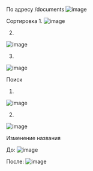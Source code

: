 По адресу /documents
![image](https://github.com/Dyrexxx/project_egar/assets/136938078/1bff8aab-3aff-4955-82b5-c29c49dadb6f)

Сортировка
1.
![image](https://github.com/Dyrexxx/project_egar/assets/136938078/0233acb5-d84f-44a2-99fa-6bbc462d8067)

2.
![image](https://github.com/Dyrexxx/project_egar/assets/136938078/a3038e8c-bc38-4a53-9bfb-5839e3b0e734)

3.
![image](https://github.com/Dyrexxx/project_egar/assets/136938078/3ed6875a-1d36-431a-b0ac-df7bda18def5)

Поиск

1.
![image](https://github.com/Dyrexxx/project_egar/assets/136938078/0abd8d10-347f-4011-aac4-3596adba3711)

2.
![image](https://github.com/Dyrexxx/project_egar/assets/136938078/3b2fd738-ec61-407d-9d4e-f06ab0ac0249)

Изменение названия

До:
![image](https://github.com/Dyrexxx/project_egar/assets/136938078/96a8bdc3-54e9-414c-ac3f-26168bae1f81)

После:
![image](https://github.com/Dyrexxx/project_egar/assets/136938078/222f06e2-f9be-4d2c-b12b-d9eaedabe436)

